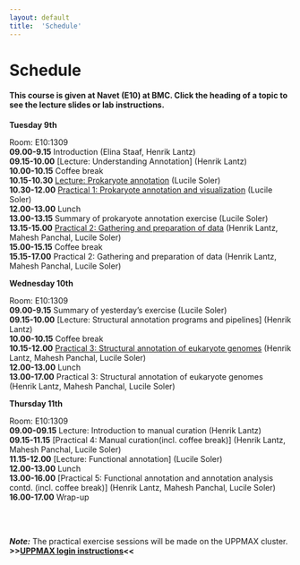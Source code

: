 ```yaml
---
layout: default
title:  'Schedule'
---
```


# Schedule

#### This course is given at Navet (E10) at BMC. Click the heading of a topic to see the lecture slides or lab instructions.

**Tuesday 9th** 

Room: E10:1309  
**09.00-9.15** Introduction (Elina Staaf, Henrik Lantz)  
**09.15-10.00** [Lecture: Understanding Annotation] (Henrik Lantz)  
**10.00-10.15** Coffee break  
**10.15-10.30** [Lecture: Prokaryote annotation](slides/prokkaLS_08_05_2017.pdf) (Lucile Soler)  
**10.30-12.00** [Practical 1: Prokaryote annotation and visualization](practical_session/prokka) (Lucile Soler)  
**12.00-13.00** Lunch  
**13.00-13.15**	Summary of prokaryote annotation exercise (Lucile Soler)  
**13.15-15.00** [Practical 2: Gathering and preparation of data](practical_session/ExcerciseEvidence) (Henrik Lantz, Mahesh Panchal, Lucile Soler)  
**15.00-15.15** Coffee break  
**15.15-17.00** Practical 2: Gathering and preparation of data (Henrik Lantz, Mahesh Panchal, Lucile Soler)  

**Wednesday 10th**

Room: E10:1309  
**09.00-9.15** Summary of yesterday’s exercise (Lucile Soler)  
**09.15-10.00** [Lecture: Structural annotation programs and pipelines] (Henrik Lantz)  
**10.00-10.15** Coffee break  
**10.15-12.00** [Practical 3: Structural annotation of eukaryote genomes](practical_session/ExerciseGeneBuilding) (Henrik Lantz, Mahesh Panchal, Lucile Soler)  
**12.00-13.00** Lunch   
**13.00-17.00** Practical 3: Structural annotation of eukaryote genomes (Henrik Lantz, Mahesh Panchal, Lucile Soler)   

**Thursday 11th** 

Room: E10:1309  
**09.00-09.15** Lecture: Introduction to manual curation (Henrik Lantz)  
**09.15-11.15** [Practical 4: Manual curation(incl. coffee break)] (Henrik Lantz, Mahesh Panchal, Lucile Soler)  
**11.15-12.00** [Lecture: Functional annotation] (Lucile Soler)  
**12.00-13.00** Lunch  
**13.00-16.00** [Practical 5: Functional annotation and annotation analysis contd. (incl. coffee break)] (Henrik Lantz, Mahesh Panchal, Lucile Soler)  
**16.00-17.00** Wrap-up  

<br/>
<br/>

***Note:***
The practical exercise sessions will be made on the UPPMAX cluster. **>>[UPPMAX login instructions](practical_session/LoginInstructions)<<**
